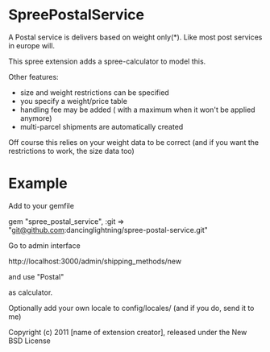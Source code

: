 SpreePostalService
==================

A Postal service is delivers based on weight only(*). Like most post services in europe will.

This spree extension adds a spree-calculator to model this.

Other features:
  - size and weight restrictions can be specified
  - you specify a weight/price table 
  - handling fee may be added ( with a maximum when it won't be applied anymore)
  - multi-parcel shipments are automatically created

Off course this relies on your weight data to be correct (and if you want the restrictions to work, the size data too)


Example
=======

Add to your gemfile

gem "spree_postal_service",  :git => "git@github.com:dancinglightning/spree-postal-service.git"

Go to admin interface

http://localhost:3000/admin/shipping_methods/new

and use "Postal"

as calculator.

Optionally add your own locale to config/locales/  (and if you do, send it to me)

Copyright (c) 2011 [name of extension creator], released under the New BSD License
